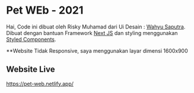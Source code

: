 # Pet WEb - 2021

Hai, Code ini dibuat oleh Risky Muhamad dari Ui Desain : [Wahyu Saputra](https://dribbble.com/shots/16757696-Love-Pet-Web-Design?utm_source=Clipboard_Shot&utm_campaign=wahyuriz123&utm_content=Love%20Pet%20Web%20Design&utm_medium=Social_Share&utm_source=Clipboard_Shot&utm_campaign=wahyuriz123&utm_content=Love%20Pet%20Web%20Design&utm_medium=Social_Share).\
Dibuat dengan bantuan Framework [Next JS](https://nextjs.org/) dan styling menggunakan [Styled Components](https://styled-components.com/).

**Website Tidak Responsive,
saya menggunakan layar dimensi 1600x900

## Website Live

https://pet-web.netlify.app/
